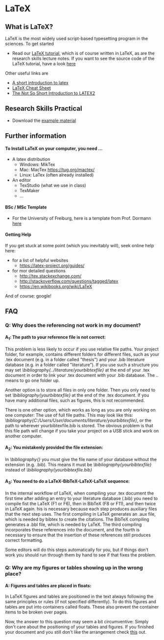 # LaTeX

## What is LaTeX?

LaTeX is the most widely used script-based typesetting program in the sciences. To get started

* Read our [LaTeX tutorial](https://www.dropbox.com/s/9kjanprrj0vjhdf/how_to_latex.pdf?dl=0), which is of course written in LaTeX, as are the research skills lecture notes. If you want to see the source code of the LaTeX tutorial, have a look [here](https://github.com/florianhartig/ResearchSkills/blob/master/Labs/LaTeX/Script/how_to_latex.tex) 

Other useful links are

* [A short introduction to latex](https://ilias.uni-freiburg.de/ilias.php?ref_id=441825&link_id=11203&cmd=callLink&cmdClass=ilobjlinkresourcegui&cmdNode=bd:hv&baseClass=ilLinkResourceHandlerGUI)
* [LaTeX Cheat Sheet](https://ilias.uni-freiburg.de/ilias.php?ref_id=441825&link_id=11204&cmd=callLink&cmdClass=ilobjlinkresourcegui&cmdNode=bd:hv&baseClass=ilLinkResourceHandlerGUI)
* [The Not So Short Introduction to LATEX2](https://ilias.uni-freiburg.de/ilias.php?ref_id=441825&link_id=11202&cmd=callLink&cmdClass=ilobjlinkresourcegui&cmdNode=bd:hv&baseClass=ilLinkResourceHandlerGUI)

## Research Skills Practical

* Download the [example material](https://github.com/florianhartig/ResearchSkills/raw/master/Labs/LaTeX/Practical.zip)

## Further information

#### To Install LaTeX on your computer, you need ... 

* A latex distribution
  * Windows: MikTex
  * Mac: MacTex https://tug.org/mactex/
  * Linux: LaTex (often already installed)
* An editor
  * TexStudio (what we use in class)
  * TexMaker
  * ...

#### BSc / MSc Template 

* For the University of Freiburg, here is a template from Prof. Dormann [here](https://github.com/florianhartig/ResearchSkills/tree/master/Labs/LaTeX/LaTeX_Templates/Template-BScMSc-Freiburg)

#### Getting Help

If you get stuck at some point (which you inevitably will), seek online help here:

* for a list of helpful websites
  * https://latex-project.org/guides/
* for mor detailed questions
  * http://tex.stackexchange.com/
  * http://stackoverflow.com/questions/tagged/latex
  * https://en.wikibooks.org/wiki/LaTeX

And of course: google!

## FAQ
### **Q: Why does the referencing not work in my document?**
#### A<sub>1</sub>: The path to your reference file is not correct:
This problem is less likely to occur if you use relative file paths. Your project folder, for example, contains different folders for different files, such as your .tex document (e.g. in a folder called "thesis") and your .bib literature database (e.g. in a folder called "literature"). If you use such a structure you may set *\bibliography{../literature/yourbibtexfile}* at the end of your .tex document in order to link your .tex document with your .bib database. The .. means to go one folder up. 

Another option is to store all files in only one folder. Then you only need to set *\bibliography{yourbibtexfile}* at the end of the .tex document. If you have many additional files, such as figures, this is not recommended.

There is one other option, which works as long as you are only working on one computer: The use of full file paths. This may look like this: *\bibliography{C:/Users/User/documents/literature/yourbibtexfile}*, or the path to wherever yourbibtexfile.bib is stored. The obvious problem is that this file path will change if you take your project on a USB stick and work on another computer. 

#### A<sub>2</sub>: You mistakenly provided the file extension:
In *\bibliography{}* you must give the file name of your database without the extension (e.g. .bib). This means it must be *\bibliography{yourbibtexfile}* instead of *\bibliography{yourbibtexfile.bib}*

#### A<sub>3</sub>: You need to do a LaTeX-BibTeX-LaTeX-LaTeX sequence:
In the internal workflow of LaTeX, when compiling your .tex document the first time after adding an entry to your literature database (.bib) you need to compile fist the LaTeX (F1 or F6), then in BibTeX (F8 or F11), and then twice in LaTeX again. his is necessary because each step produces auxiliary files that the next step uses. The first compiling in LaTeX generates an .aux file, which is needed by bibtex to create the citations. The BibTeX compiling generates a .bbl file, which is needed by LaTeX. The third compiling incorporates these references into the document, and the fourth is necessary to ensure that the insertion of these references still produces correct formatting.

Some editors will do this steps automatically for you, but if things don't work you should run through them by hand to see if that fixes the problem. 

### **Q: Why are my figures or tables showing up in the wrong place?**
#### A: Figures and tables are placed in floats:
In LaTeX figures and tables are positioned in the text always following the same principles or rules (if not specified differently). To do this figures and tables are put into containers called floats. These also prevent the container items to be broken over pages. 

Now, the answer to this question may seem a bit circumventive: Simply don't care about the positioning of your tables and figures. If you finished your document and you still don't like the arrangement check [this](https://en.wikibooks.org/wiki/LaTeX/Floats,_Figures_and_Captions) out. 
